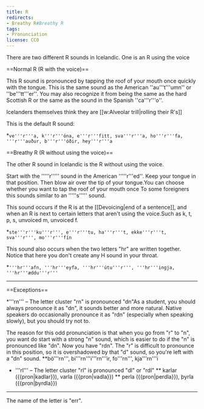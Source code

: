 ```yaml
---
title: R
redirects:
- Breathy R#Breathy R
tags:
- Pronunciation
license: CC0
---
```


There are two different R sounds in Icelandic. One is an R using the voice <Audio src="SpJM.mp3" inline/>, and one is an R without using the voice <Audio src="iZyO.mp3" inline/>.

==Normal R (R with the voice)==
<Audio src="SpJM.mp3" inline/>

This R sound is pronounced by tapping the roof of your mouth once quickly with the tongue. This is the same sound as the American ''au'''t'''umn'' or ''be'''tt'''er''. You may also recognize it from being the same as the hard Scottish R or the same as the sound in the Spanish ''ca'''r'''o''.

Icelanders themselves think they are [[w:Alveolar trill|rolling their R's]] <Audio src="pron NPPH.mp3" inline/> (and will teach that to foreigners), but this is actually not the case.<note>The sound is only a long rolled R when speaking very slowly. In normal speech it is never rolled.</note>

This is the default R sound:

*`ve'''r'''a, k'''r'''óna, e'''r'''fitt, sva'''r'''a, ho'''r'''fa, '''r'''auður, b'''r'''óðir, hey'''r'''a`

==Breathy R (R without using the voice)==
<Audio src="iZyO.mp3" inline/>

The other R sound in Icelandic is the R without using the voice.

Start with the '''''r''''' sound in the American '''''r'''ed''. Keep your tongue in that position. Then blow air over the tip of your tongue.<note>You can choose whether you want to tap the roof of your mouth once <Audio src="pron 9RmI.mp3" inline/> or just skip it <Audio src="iZyO.mp3" inline/>, skipping it is a much easier option and both sound good and normal to native speakers.</note> To some foreigners this sounds similar to an '''''s''''' sound.

This sound occurs if the R is at the [[Devoicing|end of a sentence]], and when an R is next to certain letters that aren't using the voice.<note>Such as k, t, p, s, unvoiced m, unvoiced f.</note>

*`ste'''r'''ku'''r''', e'''r'''tu, ha'''r'''t, ekke'''r'''t, sva'''r''', mo'''r'''fín`

This sound also occurs when the two letters "hr" are written together. Notice that here you don't create any H sound in your throat.

*`'''hr'''afn, '''hr'''eyfa, '''hr'''útu'''r''', '''hr'''ingja, '''hr'''æddu'''r'''`

***

==Exceptions==

*'''rn''' – The letter cluster "rn" is pronounced "dn"<ref group="lower-alpha">As a student, you should always pronounce it as "dn", it sounds better and more natural. Native speakers do occasionally pronounce it as "rdn" (especially when speaking slowly), but you should try not to.

The reason for this odd pronunciation is that when you go from "r" to "n", you want do start with a strong "n" sound, which is easier to do if the "n" is pronounced like "dn". Now you have "rdn". The "r" is difficult to pronounce in this position, so it is overshadowed by that "d" sound, so you're left with a "dn" sound.</ref>
**bö'''rn''', bi'''rn'''i'''rn'''ir, fo'''rn''', kja'''rn'''i
* '''rl''' – The letter cluster "rl" is pronounced "dl" or "rdl"
** karlar ({{pron|kadlar}}), varla ({{pron|vadla}})
** perla ({{pron|perdla}}), þyrla ({{pron|þyrdla}})

***

The name of the letter is "err".

<level level="a1"/>